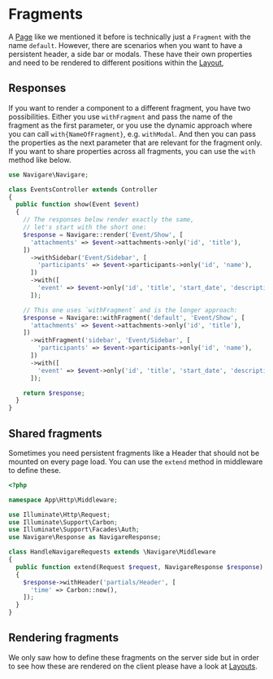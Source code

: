 # Fragments

A [Page](/guide/basics/pages) like we mentioned it before is technically just a `Fragment` with the name `default`. However, there are scenarios when you want to have a persistent header, a side bar or modals. These have their own properties and need to be rendered to different positions within the [Layout](/guide/basics/layouts),

## Responses

If you want to render a component to a different fragment, you have two possibilities. Either you use `withFragment` and pass the name of the fragment as the first parameter, or you use the dynamic approach where you can call `with{NameOfFragment}`, e.g. `withModal`. And then you can pass the properties as the next parameter that are relevant for the fragment only. If you want to share properties across all fragments, you can use the `with` method like below.

```php
use Navigare\Navigare;

class EventsController extends Controller
{
  public function show(Event $event)
  {
    // The responses below render exactly the same,
    // let's start with the short one:
    $response = Navigare::render('Event/Show', [
      'attachments' => $event->attachments->only('id', 'title'),
    ])
      ->withSidebar('Event/Sidebar', [
        'participants' => $event->participants->only('id', 'name'),
      ])
      ->with([
        'event' => $event->only('id', 'title', 'start_date', 'description'),
      ]);

    // This one uses `withFragment` and is the longer approach:
    $response = Navigare::withFragment('default', 'Event/Show', [
      'attachments' => $event->attachments->only('id', 'title'),
    ])
      ->withFragment('sidebar', 'Event/Sidebar', [
        'participants' => $event->participants->only('id', 'name'),
      ])
      ->with([
        'event' => $event->only('id', 'title', 'start_date', 'description'),
      ]);

    return $response;
  }
}
```

## Shared fragments

Sometimes you need persistent fragments like a Header that should not be mounted on every page load. You can use the `extend` method in middleware to define these.

```php
<?php

namespace App\Http\Middleware;

use Illuminate\Http\Request;
use Illuminate\Support\Carbon;
use Illuminate\Support\Facades\Auth;
use Navigare\Response as NavigareResponse;

class HandleNavigareRequests extends \Navigare\Middleware
{
  public function extend(Request $request, NavigareResponse $response): void
  {
    $response->withHeader('partials/Header', [
      'time' => Carbon::now(),
    ]);
  }
}
```

## Rendering fragments

We only saw how to define these fragments on the server side but in order to see how these are rendered on the client please have a look at [Layouts](/guide/basics/layouts).
